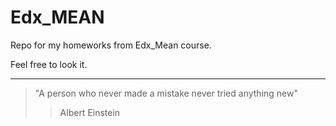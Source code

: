 # Edx_MEAN

Repo for my homeworks from Edx_Mean course.

Feel free to look it.

---

> "A person who never made a mistake never tried anything new"
>> Albert Einstein

